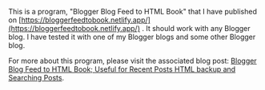 This is a program, "Blogger Blog Feed to HTML Book" that I have published on [https://bloggerfeedtobook.netlify.app/](https://bloggerfeedtobook.netlify.app/) . It should work with any Blogger blog. I have tested it with one of my Blogger blogs and some other Blogger blog.

For more about this program, please visit the associated blog post: [Blogger Blog Feed to HTML Book; Useful for Recent Posts HTML backup and Searching Posts](https://raviswdev.blogspot.com/2024/04/barebones-blogger-blog-feed-to-html.html).
